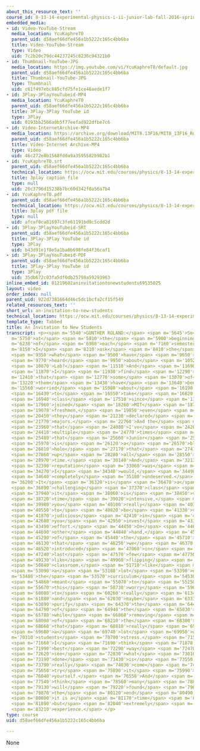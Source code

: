 ```yaml
---
about_this_resource_text: ''
course_id: 8-13-14-experimental-physics-i-ii-junior-lab-fall-2016-spring-2017
embedded_media:
- id: Video-YouTube-Stream
  media_location: YcuKaphreT0
  parent_uid: d58aef66dfe456a1b5222c165c4bb6ba
  title: Video-YouTube-Stream
  type: Video
  uid: 7c2b20c79dc44237245c8236c94321b0
- id: Thumbnail-YouTube-JPG
  media_location: https://img.youtube.com/vi/YcuKaphreT0/default.jpg
  parent_uid: d58aef66dfe456a1b5222c165c4bb6ba
  title: Thumbnail-YouTube-JPG
  type: Thumbnail
  uid: c61f497ebc885cfd75fe1ce46aede1f7
- id: 3Play-3PlayYouTubeid-MP4
  media_location: YcuKaphreT0
  parent_uid: d58aef66dfe456a1b5222c165c4bb6ba
  title: 3Play-3Play YouTube id
  type: 3Play
  uid: 0193bb2566a0b5f77eefad922dfbe7c6
- id: Video-InternetArchive-MP4
  media_location: https://archive.org/download/MIT8.13F16/MIT8_13F16_Roland_Invitation_to_New_Students_300k.mp4
  parent_uid: d58aef66dfe456a1b5222c165c4bb6ba
  title: Video-Internet Archive-MP4
  type: Video
  uid: 46c272e8b1568fd0a9a3595582b982b1
- id: YcuKaphreT0.srt
  parent_uid: d58aef66dfe456a1b5222c165c4bb6ba
  technical_location: https://ocw.mit.edu/courses/physics/8-13-14-experimental-physics-i-ii-junior-lab-fall-2016-spring-2017/instructor-insights/prof.-gunther-rolands-insights/an-invitation-to-new-students/YcuKaphreT0.srt
  title: 3play caption file
  type: null
  uid: 26c3796d15238b7bc60d342f0a56a7b4
- id: YcuKaphreT0.pdf
  parent_uid: d58aef66dfe456a1b5222c165c4bb6ba
  technical_location: https://ocw.mit.edu/courses/physics/8-13-14-experimental-physics-i-ii-junior-lab-fall-2016-spring-2017/instructor-insights/prof.-gunther-rolands-insights/an-invitation-to-new-students/YcuKaphreT0.pdf
  title: 3play pdf file
  type: null
  uid: afcaf0ca81697c3fe61191bd9c5cdd2d
- id: 3Play-3PlayYouTubeid-SRT
  parent_uid: d58aef66dfe456a1b5222c165c4bb6ba
  title: 3Play-3Play YouTube id
  type: 3Play
  uid: b43d91e1f8e5a1ba0b698fe84f36caf1
- id: 3Play-3PlayYouTubeid-PDF
  parent_uid: d58aef66dfe456a1b5222c165c4bb6ba
  title: 3Play-3Play YouTube id
  type: 3Play
  uid: 35db672c03fa5df0db25798a59293963
inline_embed_id: 81219602aninvitationtonewstudents69535025
layout: video
order_index: null
parent_uid: 922d7381664d46c5dc1bcfa2cf15f549
related_resources_text: ''
short_url: an-invitation-to-new-students
technical_location: https://ocw.mit.edu/courses/physics/8-13-14-experimental-physics-i-ii-junior-lab-fall-2016-spring-2017/instructor-insights/prof.-gunther-rolands-insights/an-invitation-to-new-students
template_type: Tabbed
title: An Invitation to New Students
transcript: <p><span m='5540'>GUNTHER ROLAND:</span> <span m='5645'>So</span> <span
  m='5750'>at</span> <span m='5810'>the</span> <span m='5900'>beginning</span> <span
  m='6230'>of</span> <span m='6980'>each</span> <span m='7160'>semester,</span> <span
  m='8150'>I</span> <span m='8210'>ask</span> <span m='8410'>the</span> <span m='8510'>students,</span>
  <span m='9350'>what</span> <span m='9500'>have</span> <span m='9650'>you</span>
  <span m='9770'>heard</span> <span m='9950'>about</span> <span m='10520'>Junior</span>
  <span m='10870'>Lab?</span> <span m='11510'>And</span> <span m='11690'>what</span>
  <span m='11870'>I</span> <span m='11930'>find</span> <span m='12290'>is</span> <span
  m='12410'>that</span> <span m='12770'>some</span> <span m='13070'>of</span> <span
  m='13220'>them</span> <span m='13430'>have</span> <span m='13640'>been</span> <span
  m='15560'>worried</span> <span m='15980'>about</span> <span m='16190'>having</span>
  <span m='16430'>to</span> <span m='16550'>take</span> <span m='16820'>the</span>
  <span m='16940'>class</span> <span m='17510'>since</span> <span m='17810'>they</span>
  <span m='17960'>joined</span> <span m='18260'>MIT</span> <span m='18710'>as a</span>
  <span m='19070'>freshmen,</span> <span m='19850'>even</span> <span m='20090'>before</span>
  <span m='20450'>they</span> <span m='21230'>declared</span> <span m='21650'>their</span>
  <span m='21770'>majors.</span> <span m='22760'>And the</span> <span m='23210'>characterization</span>
  <span m='23960'>that</span> <span m='24080'>I've</span> <span m='24260'>heard</span>
  <span m='24410'>multiple</span> <span m='24770'>times</span> <span m='25130'>is</span>
  <span m='25480'>that</span> <span m='25660'>Junior</span> <span m='25760'>Lab</span>
  <span m='25970'>is</span> <span m='26120'>a</span> <span m='26570'>black</span>
  <span m='26810'>hole</span> <span m='27170'>that</span> <span m='27410'>swallows</span>
  <span m='27860'>up</span> <span m='28280'>all</span> <span m='28550'>available</span>
  <span m='28970'>time.</span> <span m='30140'>And</span> <span m='32130'>this</span>
  <span m='32390'>reputation</span> <span m='33060'>was</span> <span m='33290'>not,</span>
  <span m='34270'>I</span> <span m='34340'>would,</span> <span m='34490'>say</span>
  <span m='34640'>completely</span> <span m='35180'>undeserved.</span> </p><p><span
  m='36200'>It</span> <span m='36320'>is</span> <span m='36470'>a</span> <span m='36590'>very</span>
  <span m='36890'>challenging</span> <span m='37370'>class</span> <span m='37760'>and</span>
  <span m='37940'>it</span> <span m='38060'>is</span> <span m='38450'>very</span>
  <span m='38720'>time</span> <span m='39020'>intensive,</span> <span m='39500'>and</span>
  <span m='39980'>you</span> <span m='40100'>really</span> <span m='40370'>have</span>
  <span m='40550'>to</span> <span m='40820'>be</span> <span m='41330'>very</span>
  <span m='41870'>judicious</span> <span m='42410'>in</span> <span m='42530'>how</span>
  <span m='42680'>you</span> <span m='42950'>invest</span> <span m='43370'>your</span>
  <span m='43490'>effort.</span> <span m='44450'>On</span> <span m='44630'>the</span>
  <span m='44690'>other</span> <span m='44840'>hand,</span> <span m='45090'>many</span>
  <span m='45290'>of</span> <span m='45440'>the</span> <span m='45710'>elements</span>
  <span m='46130'>that</span> <span m='46250'>we</span> <span m='46370'>have</span>
  <span m='46520'>introduced</span> <span m='47060'>in</span> <span m='47150'>the</span>
  <span m='47240'>last</span> <span m='47570'>few</span> <span m='47750'>years,</span>
  <span m='49130'>like</span> <span m='49960'>flipping</span> <span m='50590'>the</span>
  <span m='50840'>classroom,</span> <span m='51710'>like</span> <span m='52040'>rearranging</span>
  <span m='53090'>a</span> <span m='53180'>lot</span> <span m='53390'>of</span> <span
  m='53480'>the</span> <span m='53570'>curriculum</span> <span m='54530'>were</span>
  <span m='54860'>meant</span> <span m='55070'>to</span> <span m='55250'>address</span>
  <span m='55670'>this</span> <span m='58730'>worry</span> <span m='59660'>and</span>
  <span m='60080'>to</span> <span m='60260'>really</span> <span m='61340'>preserve,</span>
  <span m='61880'>and</span> <span m='62030'>maybe</span> <span m='63330'>even</span>
  <span m='63890'>purify</span> <span m='64370'>the</span> <span m='64459'>essence</span>
  <span m='64790'>of</span> <span m='64940'>the</span> <span m='65030'>class</span>
  <span m='65780'>while</span> <span m='66860'>removing</span> <span m='67820'>some</span>
  <span m='68090'>of</span> <span m='68210'>the</span> <span m='68300'>elements</span>
  <span m='68660'>that</span> <span m='68810'>really</span> <span m='69020'>caused</span>
  <span m='69680'>a</span> <span m='69740'>lot</span> <span m='69950'>of</span> <span
  m='70310'>students</span> <span m='70700'>stress.</span> <span m='71540'>And</span>
  <span m='71660'>I</span> <span m='71690'>think</span> <span m='71870'>the</span>
  <span m='71990'>best</span> <span m='72290'>way</span> <span m='72470'>to</span>
  <span m='72620'>see</span> <span m='72830'>what</span> <span m='73010'>we've</span>
  <span m='73190'>done</span> <span m='73430'>is</span> <span m='73550'>to</span>
  <span m='73790'>really</span> <span m='74030'>come</span> <span m='74360'>and</span>
  <span m='75650'>try</span> <span m='75890'>it</span> <span m='75990'>for</span>
  <span m='76040'>yourself.</span> <span m='76550'>And</span> <span m='77510'>I</span>
  <span m='77540'>think</span> <span m='78560'>many</span> <span m='78830'>students</span>
  <span m='79130'>will</span> <span m='79220'>found</span> <span m='79620'>at</span>
  <span m='79870'>the</span> <span m='80120'>end</span> <span m='80490'>that</span>
  <span m='80800'>it is a</span> <span m='81170'>time</span> <span m='81410'>consuming,</span>
  <span m='81890'>but</span> <span m='82040'>extremely</span> <span m='82520'>rewarding</span>
  <span m='83210'>experience.</span> </p>
type: course
uid: d58aef66dfe456a1b5222c165c4bb6ba

---
```

None